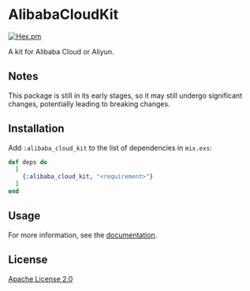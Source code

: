 # AlibabaCloudKit

[![Hex.pm](https://img.shields.io/hexpm/v/alibaba_cloud_kit.svg)](https://hex.pm/packages/alibaba_cloud_kit)

A kit for Alibaba Cloud or Aliyun.

## Notes

This package is still in its early stages, so it may still undergo significant changes, potentially leading to breaking changes.

## Installation

Add `:alibaba_cloud_kit` to the list of dependencies in `mix.exs`:

```elixir
def deps do
  [
    {:alibaba_cloud_kit, "<requirement>"}
  ]
end
```

## Usage

For more information, see the [documentation](https://hexdocs.pm/alibaba_cloud_kit).

## License

[Apache License 2.0](http://www.apache.org/licenses/LICENSE-2.0)
